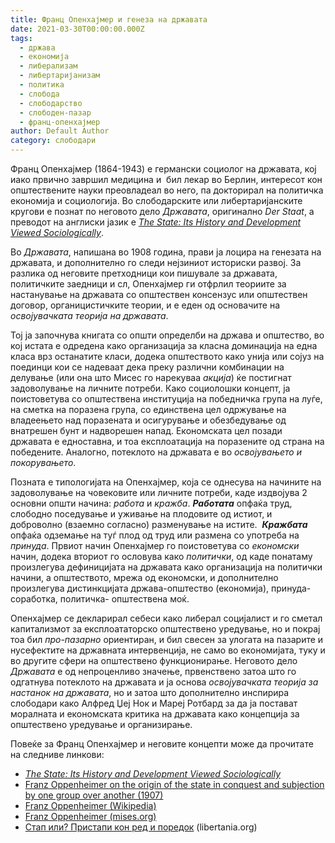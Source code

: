 ```yaml
---
title: Франц Опенхајмер и генеза на државата
date: 2021-03-30T00:00:00.000Z
tags:
  - држава
  - економија
  - либерализам
  - либертаријанизам
  - политика
  - слобода
  - слободарство
  - слободен-пазар
  - франц-опенхајмер
author: Default Author
category: слободари
---
```


Франц Опенхајмер (1864-1943) е германски социолог на државата, кој иако првично завршил медицина и  бил лекар во Берлин, интересот кон општествените науки преовладеал во него, па докторирал на политичка економија и социологија. Во слободарските или либертаријанските кругови е познат по неговото дело _Државата_, оригинално _Der Staat_, а преводот на англиски јазик е [_The State: Its History and Development Viewed Sociologically_](https://cdn.mises.org/The%20State%20Its%20History%20and%20Development%20Viewed%20Sociologically_2.pdf). 

Во _Државата_, напишана во 1908 година, прави ја лоцира на генезата на државата, и дополнително го следи нејзиниот историски развој. За разлика од неговите претходници кои пишувале за државата, политичките заедници и сл, Опенхајмер ги отфрлил теориите за настанување на државата со општествен консензус или општествен договор, органицистичките теории, и е еден од основачите на _освојувачката теорија на државата_.

Тој ја започнува книгата со општи определби на држава и општество, во кој истата е одредена како организација за класна доминација на една класа врз останатите класи, додека општеството како унија или сојуз на поединци кои се надеваат дека преку различни комбинации на делување (или она што Мисес го нарекуваа _акција_) ќе постигнат задоволување на личните потреби. Како социолошки концепт, ја поистоветува со општествена институција на победничка група на луѓе, на сметка на поразена група, со единствена цел одржување на владеењето над поразената и осигурување и обезбедување од внатрешен бунт и надворешен напад. Економската цел позади државата е едноставна, и тоа експлоатација на поразените од страна на победените. Аналогно, потеклото на државата е во _освојувањето и покорувањето_. 

Позната е типологијата на Опенхајмер, која се однесува на начините на задоволување на човековите или личните потреби, каде издвојува 2 основни општи начина: _работа_ и _кражба_. **_Работата_** опфаќа труд, слободно поседување и уживање на плодовите од истиот, и доброволно (взаемно согласно) разменување на истите.  **_Кражбата_** опфаќа одземање на туѓ плод од труд или размена со употреба на _принуда_. Првиот начин Опенхајмер го поистоветува со _економски_ начин, додека вториот го ословува како _политички_, од каде понатаму произлегува дефиницијата на државата како организација на политички начини, а општеството, мрежа од економски, и дополнително произлегува дистинкцијата држава-општество (економија), принуда-соработка, политичка- општествена моќ. 

Опенхајмер се декларирал себеси како либерал социјалист и го сметал капитализмот за експлоататорско општествено уредување, но и покрај тоа бил _про-пазарно_ ориентиран, и бил свесен за улогата на пазарите и нусефектите на државната интервенција, не само во економијата, туку и во другите сфери на општествено функционирање. Неговото дело _Државата_ е од непроценливо значење, првенствено затоа што го одгатнува потеклото на државата и ја основа _освојувачката теорија за настанок на државата_, но и затоа што дополнително инспирира слободари како Алфред Џеј Нок и Мареј Ротбард за да ја постават моралната и економската критика на државата како концепција за општествено уредување и организирање.

Повеќе за Франц Опенхајмер и неговите концепти може да прочитате на следниве линкови:

- [_The State: Its History and Development Viewed Sociologically_](https://cdn.mises.org/The%20State%20Its%20History%20and%20Development%20Viewed%20Sociologically_2.pdf)
- [Franz Oppenheimer on the origin of the state in conquest and subjection by one group over another (1907)](https://oll.libertyfund.org/quote/franz-oppenheimer-on-the-origin-of-the-state-in-conquest-and-subjection-by-one-group-over-another-1907)
- [Franz Oppenheimer (Wikipedia)](https://en.wikipedia.org/wiki/Franz_Oppenheimer)
- [Franz Oppenheimer (mises.org)](https://mises.org/profile/franz-oppenheimer)
- [Стап или? Пристапи кон ред и поредок](http://libertaniabackup.local/drzava-ili-dekonstrukcija-kritika-i-alternativa-na-drzava/) (libertania.org)
